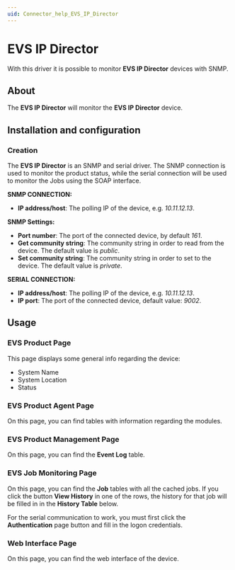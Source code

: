 ```yaml
---
uid: Connector_help_EVS_IP_Director
---
```


# EVS IP Director

With this driver it is possible to monitor **EVS IP Director** devices with SNMP.

## About

The **EVS IP Director** will monitor the **EVS IP Director** device.

## Installation and configuration

### Creation

The **EVS IP Director** is an SNMP and serial driver. The SNMP connection is used to monitor the product status, while the serial connection will be used to monitor the Jobs using the SOAP interface.

**SNMP CONNECTION:**

- **IP address/host**: The polling IP of the device, e.g. *10.11.12.13*.

**SNMP Settings:**

- **Port number**: The port of the connected device, by default *161*.
- **Get community string**: The community string in order to read from the device. The default value is *public*.
- **Set community string**: The community string in order to set to the device. The default value is *private*.

**SERIAL CONNECTION:**

- **IP address/host**: The polling IP of the device, e.g. *10.11.12.13*.
- **IP port**: The port of the connected device, default value: *9002*.

## Usage

### EVS Product Page

This page displays some general info regarding the device:

- System Name
- System Location
- Status

### EVS Product Agent Page

On this page, you can find tables with information regarding the modules.

### EVS Product Management Page

On this page, you can find the **Event Log** table.

### EVS Job Monitoring Page

On this page, you can find the **Job** tables with all the cached jobs. If you click the button **View History** in one of the rows, the history for that job will be filled in in the **History Table** below.

For the serial communication to work, you must first click the **Authentication** page button and fill in the logon credentials.

### Web Interface Page

On this page, you can find the web interface of the device.
